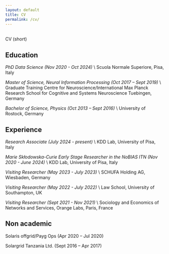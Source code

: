 ```yaml
---
layout: default
title: CV
permalink: /cv/
---
```


<br />

<div class="title">
CV (short)
</div>

## Education

*PhD Data Science (Nov 2020 - Oct 2024)* \\
Scuola Normale Superiore, Pisa, Italy

*Master of Science, Neural Information Processing (Oct 2017 – Sept 2019)* \\
Graduate Training Centre for Neuroscience/International Max Planck Research School for Cognitive and Systems Neuroscience Tuebingen, Germany

*Bachelor of Science, Physics (Oct 2013 – Sept 2016)* \\
University of Rostock, Germany

## Experience

*Research Associate (July 2024 - present)* \\
KDD Lab, University of Pisa, Italy

*Marie Skłodowska-Curie Early Stage Researcher in the NoBIAS ITN (Nov 2020 - June 2024)* \\
KDD Lab, University of Pisa, Italy

*Visiting Researcher (May 2023 - July 2023)* \\
SCHUFA Holding AG, Wiesbaden, Germany

*Visiting Researcher (May 2022 - July 2022)* \\
Law School, University of Southampton, UK

*Visiting Researcher (Sept 2021 - Nov 2021)* \\
Sociology and Economics of Networks and Services, Orange Labs, Paris, France

## Non academic

Solaris offgrid/Payg Ops (Apr 2020 – Jul 2020)

Solargrid Tanzania Ltd. (Sept 2016 – Apr 2017)
